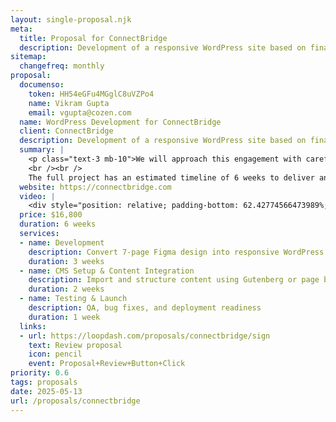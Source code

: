 ```yaml
---
layout: single-proposal.njk
meta:
  title: Proposal for ConnectBridge
  description: Development of a responsive WordPress site based on final Figma files from Have Substance.
sitemap:
  changefreq: monthly
proposal:
  documenso:
    token: HH54eGFu4MGglC8uVZPo4
    name: Vikram Gupta
    email: vgupta@cozen.com
  name: WordPress Development for ConnectBridge
  client: ConnectBridge
  description: Development of a responsive WordPress site based on final Figma files from Have Substance.
  summary: |
    <p class="text-3 mb-10">We will approach this engagement with careful consideration and thoughtful execution, ensuring that every phase of the process is handled with precision and purpose. By following a structured timeline with clearly defined milestones, we will ensure progress remains aligned with your vision. The investment for this work can be found in <a href="{{ proposal.links[0].url }}" target="_blank" class="link plausible-event-name=Proposal+Sign+Link+Click">your proposal</a>. 
    <br /><br />
    The full project has an estimated timeline of 6 weeks to deliver an effective outcome. Please feel free to read more <a href="/about" target="_blank" class="link plausible-event-name=Proposal+About+Link+Click">about us</a> or refer to our <a href="/faq" target="_blank" class="link plausible-event-name=Proposal+FAQ+Link+Click">commonly asked questions</a>.</p>
  website: https://connectbridge.com
  video: |
    <div style="position: relative; padding-bottom: 62.42774566473989%; height: 0;"><iframe src="https://www.loom.com/embed/98bfc6edcb064505b14b48e3acd11a2c?sid=777d4c05-d755-473b-bf94-b3acd027a6e0" frameborder="0" webkitallowfullscreen mozallowfullscreen allowfullscreen style="position: absolute; top: 0; left: 0; width: 100%; height: 100%;"></iframe></div>
  price: $16,800
  duration: 6 weeks
  services:
  - name: Development
    description: Convert 7-page Figma design into responsive WordPress templates
    duration: 3 weeks
  - name: CMS Setup & Content Integration
    description: Import and structure content using Gutenberg or page builder
    duration: 2 weeks
  - name: Testing & Launch
    description: QA, bug fixes, and deployment readiness
    duration: 1 week
  links: 
  - url: https://loopdash.com/proposals/connectbridge/sign
    text: Review proposal
    icon: pencil
    event: Proposal+Review+Button+Click
priority: 0.6
tags: proposals
date: 2025-05-13
url: /proposals/connectbridge
---
```

